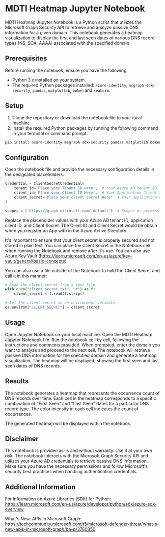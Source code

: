 # MDTI Heatmap Jupyter Notebook

MDTI Heatmap Jupyter Notebook is a Python script that utilizes the Microsoft Graph Security API to retrieve and analyze passive DNS information for a given domain. This notebook generates a heatmap visualization to display the first and last seen dates of various DNS record types (NS, SOA, AAAA) associated with the specified domain.

## Prerequisites

Before running the notebook, ensure you have the following:

- Python 3.x installed on your system.
- The required Python packages installed: `azure-identity`, `msgraph-sdk-security`, `pandas`, `matplotlib`, `boken` and `seaborn`.

## Setup

1. Clone the repository or download the notebook file to your local machine.
2. Install the required Python packages by running the following command in your terminal or command prompt:

```python
pip install azure-identity msgraph-sdk-security pandas matplotlib boken seaborn
```

## Configuration

Open the notebook file and provide the necessary configuration details in the designated placeholders:

```Python
credential = ClientSecretCredential(
    tenant_id='Place your Tenant ID Here',  # Your Azure AD tenant ID
    client_id='Place your Client ID Here',  # Your Application Client ID
    client_secret='Place your client secret Here'  # Your application client Secret which should never be stored in plain text
)

scopes = ['https://graph.microsoft.com/.default']  # Scopes or permissions required for API access
```

Replace the placeholder values with your Azure AD tenant ID, application client ID, and Client Secret.  The Client ID and Client Secret would be obtain when you register an App with in the Azure Active Directory.  

It's important to ensure that your client secret is properly secured and not stored in plain text.  You can place the Client Secret in the Notebook cell when running the Notebook and remove after it's use.  You can also use Azure Key Vault (https://learn.microsoft.com/en-us/azure/key-vault/general/basic-concepts)

You can also use a file outside of the Notebook to hold the Client Secret and call it in this manner:
```Python
# Read the client secret from a text file
with open("client_secret.txt", "r") as f:
    client_secret = f.read().strip()

# Set the client secret as an environment variable
os.environ["CLIENT_SECRET"] = client_secret
```

## Usage
Open Jupyter Notebook on your local machine.
Open the MDTI Heatmap Jupyter Notebook file.
Run the notebook cell by cell, following the instructions and comments provided.
When prompted, enter the domain you want to analyze and proceed to the next cell.
The notebook will retrieve passive DNS information for the specified domain and generate a heatmap visualization.
The heatmap will be displayed, showing the first seen and last seen dates of DNS records.
## Results
The notebook generates a heatmap that represents the occurrence count of DNS records over time. Each cell in the heatmap corresponds to a specific combination of "First Seen" and "Last Seen" dates for a particular DNS record type. The color intensity in each cell indicates the count of occurrences.

The generated heatmap will be displayed within the notebook.


## Disclaimer
This notebook is provided as-is and without warranty. Use it at your own risk. The notebook interacts with the Microsoft Graph Security API and utilizes your Azure AD credentials to retrieve passive DNS information. Make sure you have the necessary permissions and follow Microsoft's security best practices when handling authentication credentials.

## Additional Information
For information on Azure Libraries (SDK) for Python: https://learn.microsoft.com/en-us/azure/developer/python/sdk/azure-sdk-overview

What's New: APIs in Microsoft Graph: https://techcommunity.microsoft.com/t5/microsoft-defender-threat/what-s-new-apis-in-microsoft-graph/ba-p/3780350
